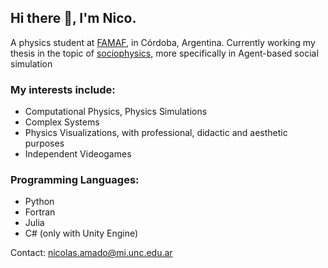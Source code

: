 ## Hi there 👋, I'm Nico.
A physics student at [FAMAF](https://www.famaf.unc.edu.ar/), in Córdoba, Argentina.
Currently working my thesis in the topic of [sociophysics](https://en.wikipedia.org/wiki/Social_physics), more specifically in Agent-based social simulation

### My interests include:
- Computational Physics, Physics Simulations
- Complex Systems
- Physics Visualizations, with professional, didactic and aesthetic purposes
- Independent Videogames

### Programming Languages: 
- Python
- Fortran
- Julia
- C# (only with Unity Engine)

Contact: nicolas.amado@mi.unc.edu.ar
<!--
**NicolasAmado/NicolasAmado** is a ✨ _special_ ✨ repository because its `README.md` (this file) appears on your GitHub profile.

Here are some ideas to get you started:

- 🔭 I’m currently working on ...
- 🌱 I’m currently learning ...
- 👯 I’m looking to collaborate on ...
- 🤔 I’m looking for help with ...
- 💬 Ask me about ...
- 📫 How to reach me: ...
- 😄 Pronouns: ...
- ⚡ Fun fact: ...
-->
